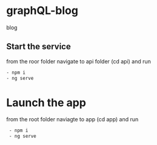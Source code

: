 # graphQL-blog
blog 

## Start the service
from the roor folder navigate to api folder (cd api) and run
```sh
- npm i
- ng serve
```

# Launch the app
from the root folder naviagte to app (cd app) and run
```sh
 - npm i
 - ng serve
 ```
